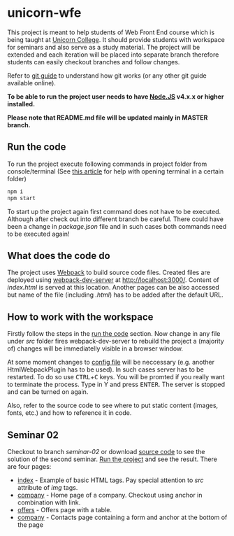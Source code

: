 # unicorn-wfe
This project is meant to help students of Web Front End course which is being taught at [Unicorn College](https://www.unicorncollege.cz/). It should provide students with workspace for seminars and also serve as a study material. The project will be extended and each iteration will be placed into separate branch therefore students can easily checkout branches and follow changes. 

Refer to [git guide](http://rogerdudler.github.io/git-guide/) to understand how git works (or any other git guide available online).

**To be able to run the project user needs to have [Node.JS](https://nodejs.org/en/) v4.x.x or higher installed.**

**Please note that README.md file will be updated mainly in MASTER branch.**

## Run the code<a name="run-the-code">
To run the project execute following commands in project folder from console/terminal (See [this article](https://superuser.com/questions/339997/how-to-open-a-terminal-quickly-from-a-file-explorer-at-a-folder-in-windows-7) for help with opening terminal in a certain folder)
  
```bash
npm i
npm start
```
  
To start up the project again first command does not have to be executed. Although after check out into different branch be careful. There could have been a change in *package.json* file and in such cases both commands need to be executed again!

## What does the code do
The project uses [Webpack](webpack.js.org) to build source code files. Created files are deployed using [webpack-dev-server](https://github.com/webpack/webpack-dev-server) at [http://localhost:3000/](http://localhost:3000/). Content of *index.html* is served at this location. Another pages can be also accessed but name of the file (including *.html*) has to be added after the default URL.

## How to work with the workspace
Firstly follow the steps in the [run the code](#run-the-code) section. Now change in any file under *src* folder fires webpack-dev-server to rebuild the project a (majority of) changes will be immediatelly visible in a browser window. 

At some moment changes to [config file](https://github.com/vaclajon/unicorn-wfe/blob/master/config/webpack.config.js) will be neccessary (e.g. another HtmlWebpackPlugin has to be used). In such cases server has to be restarted. To do so use <kbd>CTRL</kbd>+<kbd>C</kbd> keys. You will be promted if you really want to terminate the process. Type in Y and press <kbd>ENTER</kbd>. The server is stopped and can be turned on again.

Also, refer to the source code to see where to put static content (images, fonts, etc.) and how to reference it in code. 

## Seminar 02
Checkout to branch *seminar-02* or download [source code](https://github.com/vaclajon/unicorn-wfe/tree/seminar-02) to see the solution of the second seminar. [Run the project](#run-the-code) and see the result. There are four pages:
* [index](http://localhost:3000) - Example of basic HTML tags. Pay special attention to *src* attribute of *img* tags.
* [company](http://localhost:3000/company.html) - Home page of a company. Checkout using anchor in combination with link. 
* [offers](http://localhost:3000/offers.html) - Offers page with a table.
* [company](http://localhost:3000/contacts.html) - Contacts page containing a form and anchor at the bottom of the page
